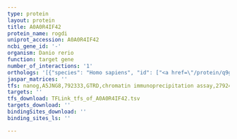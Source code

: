 ```yaml
---
type: protein
layout: protein
title: A0A0R4IF42
protein_name: rogdi
uniprot_accession: A0A0R4IF42
ncbi_gene_id: '-'
organism: Danio rerio
function: target gene
number_of_interactions: '1'
orthologs: '[{"species": "Homo sapiens", "id": ["<a href=\"/protein/q9gzn7\">Q9GZN7</a>"]}, {"species": "Mus musculus", "id": ["<a href=\"/protein/q3tdk6\">Q3TDK6</a>"]}, {"species": "Rattus norvegicus", "id": ["<a href=\"/protein/q4v7d2\">Q4V7D2</a>"]}, {"species": "Drosophila melanogaster", "id": ["<a href=\"/protein/q9vve2\">Q9VVE2</a>"]}, {"species": "Caenorhabditis elegans", "id": ["<a href=\"/protein/o17213\">O17213</a>"]}]'
jaspar_matrices: ''
tfs: nanog,A5JNG8,792333,GTRD,chromatin immunoprecipitation assay,27924024%5Buid%5D,No
targets: ''
tfs_download: TFLink_tfs_of_A0A0R4IF42.tsv
targets_download: ''
bindingSites_download: ''
binding_sites_ls: ''

---
```

